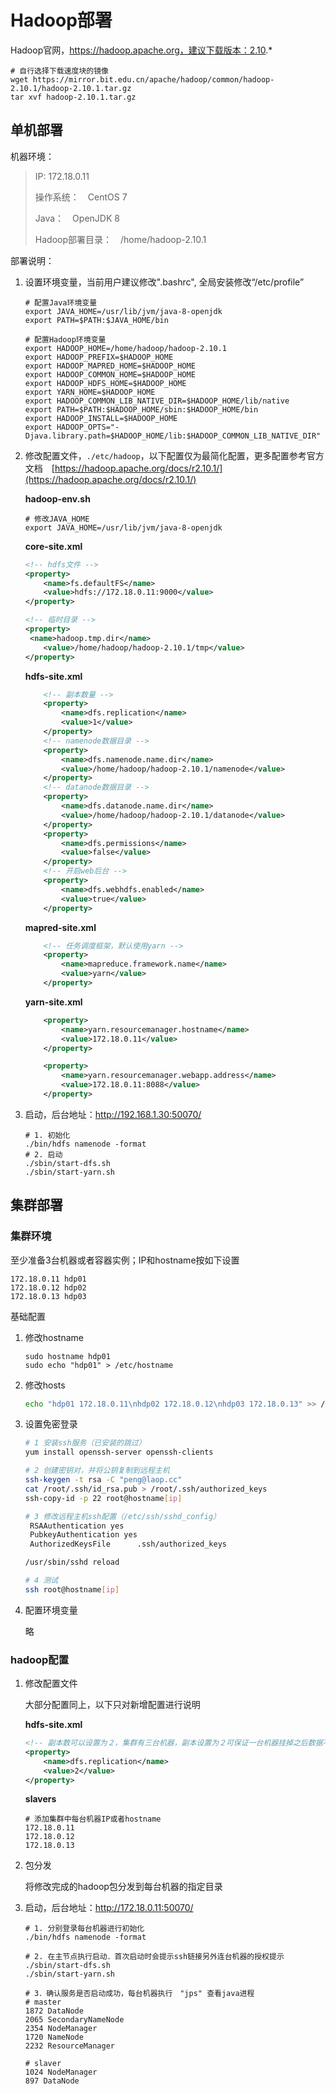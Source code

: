 # Hadoop部署

Hadoop官网，https://hadoop.apache.org，建议下载版本：2.10.*

```shell
# 自行选择下载速度块的镜像
wget https://mirror.bit.edu.cn/apache/hadoop/common/hadoop-2.10.1/hadoop-2.10.1.tar.gz
tar xvf hadoop-2.10.1.tar.gz
```

## 单机部署

机器环境：

> IP: 172.18.0.11
>
> 操作系统：　CentOS 7
>
> Java：　OpenJDK 8
>
> Hadoop部署目录：　/home/hadoop-2.10.1

部署说明：

1. 设置环境变量，当前用户建议修改".bashrc", 全局安装修改“/etc/profile”

   ```shell
   # 配置Java环境变量
   export JAVA_HOME=/usr/lib/jvm/java-8-openjdk
   export PATH=$PATH:$JAVA_HOME/bin
   
   # 配置Hadoop环境变量
   export HADOOP_HOME=/home/hadoop/hadoop-2.10.1
   export HADOOP_PREFIX=$HADOOP_HOME
   export HADOOP_MAPRED_HOME=$HADOOP_HOME
   export HADOOP_COMMON_HOME=$HADOOP_HOME
   export HADOOP_HDFS_HOME=$HADOOP_HOME
   export YARN_HOME=$HADOOP_HOME
   export HADOOP_COMMON_LIB_NATIVE_DIR=$HADOOP_HOME/lib/native
   export PATH=$PATH:$HADOOP_HOME/sbin:$HADOOP_HOME/bin
   export HADOOP_INSTALL=$HADOOP_HOME
   export HADOOP_OPTS="-Djava.library.path=$HADOOP_HOME/lib:$HADOOP_COMMON_LIB_NATIVE_DIR"
   ```

   

2. 修改配置文件，`./etc/hadoop`，以下配置仅为最简化配置，更多配置参考官方文档　[https://hadoop.apache.org/docs/r2.10.1/](https://hadoop.apache.org/docs/r2.10.1/)

   **hadoop-env.sh**

   ```shell
   # 修改JAVA_HOME
   export JAVA_HOME=/usr/lib/jvm/java-8-openjdk
   ```

   **core-site.xml**

   ```xml
   <!-- hdfs文件 -->
   <property>
       <name>fs.defaultFS</name>
       <value>hdfs://172.18.0.11:9000</value>
   </property>
   
   <!-- 临时目录 -->
   <property>
   	<name>hadoop.tmp.dir</name>
       <value>/home/hadoop/hadoop-2.10.1/tmp</value>
   </property>
   ```

   **hdfs-site.xml**

   ```xml
       <!-- 副本数量 -->
       <property>
           <name>dfs.replication</name>
           <value>1</value>
       </property>
       <!-- namenode数据目录 -->
       <property>
           <name>dfs.namenode.name.dir</name>
           <value>/home/hadoop/hadoop-2.10.1/namenode</value>
       </property>
       <!-- datanode数据目录 -->
       <property>
           <name>dfs.datanode.name.dir</name>
           <value>/home/hadoop/hadoop-2.10.1/datanode</value>
       </property>
       <property>
           <name>dfs.permissions</name>
           <value>false</value>
       </property>
       <!-- 开启web后台 -->
       <property>
           <name>dfs.webhdfs.enabled</name>
           <value>true</value>
       </property>
   
   ```

   **mapred-site.xml**

   ```xml
       <!-- 任务调度框架，默认使用yarn -->
       <property>
           <name>mapreduce.framework.name</name>
           <value>yarn</value>
       </property>
   ```

   **yarn-site.xml**

   ```xml
       <property>
           <name>yarn.resourcemanager.hostname</name>
           <value>172.18.0.11</value>
       </property>
   
       <property>
           <name>yarn.resourcemanager.webapp.address</name>
           <value>172.18.0.11:8088</value>
       </property>
   
   ```

3. 启动，后台地址：http://192.168.1.30:50070/

   ```shell
   # 1. 初始化
   ./bin/hdfs namenode -format
   # 2. 启动
   ./sbin/start-dfs.sh
   ./sbin/start-yarn.sh
   ```

## 集群部署

### 集群环境

至少准备3台机器或者容器实例；IP和hostname按如下设置

```
172.18.0.11	hdp01
172.18.0.12	hdp02
172.18.0.13	hdp03
```

基础配置

1. 修改hostname

   ```shell
   sudo hostname hdp01
   sudo echo "hdp01" > /etc/hostname
   ```

2. 修改hosts

   ```sh
   echo "hdp01 172.18.0.11\nhdp02 172.18.0.12\nhdp03 172.18.0.13" >> /etc/hosts
   ```

3. 设置免密登录

   ```bash
   # 1 安装ssh服务（已安装的跳过）
   yum install openssh-server openssh-clients
   
   # 2 创建密钥对，并将公钥复制到远程主机
   ssh-keygen -t rsa -C "peng@laop.cc"
   cat /root/.ssh/id_rsa.pub > /root/.ssh/authorized_keys
   ssh-copy-id -p 22 root@hostname[ip]
   
   # 3 修改远程主机ssh配置（/etc/ssh/sshd_config）
    RSAAuthentication yes
    PubkeyAuthentication yes
    AuthorizedKeysFile      .ssh/authorized_keys
   
   /usr/sbin/sshd reload
   
   # 4 测试
   ssh root@hostname[ip]
   ```
   
   
   
4. 配置环境变量

   略

### hadoop配置

 1. 修改配置文件

    大部分配置同上，以下只对新增配置进行说明

    **hdfs-site.xml**

    ```xml
    <!-- 副本数可以设置为２，集群有三台机器，副本设置为２可保证一台机器挂掉之后数据不丢失 -->
    <property>
    	<name>dfs.replication</name>
    	<value>2</value>
    </property>
    ```

    **slavers**

    ```
    # 添加集群中每台机器IP或者hostname
    172.18.0.11
    172.18.0.12
    172.18.0.13
    ```

 2. 包分发

    将修改完成的hadoop包分发到每台机器的指定目录

 3. 启动，后台地址：http://172.18.0.11:50070/

    ```shell
    # 1. 分别登录每台机器进行初始化
    ./bin/hdfs namenode -format
    
    # 2. 在主节点执行启动．首次启动时会提示ssh链接另外连台机器的授权提示
    ./sbin/start-dfs.sh
    ./sbin/start-yarn.sh
    
    # 3．确认服务是否启动成功，每台机器执行　"jps" 查看java进程
    # master
    1872 DataNode
    2065 SecondaryNameNode
    2354 NodeManager
    1720 NameNode
    2232 ResourceManager
    
    # slaver
    1024 NodeManager
    897 DataNode
    ```